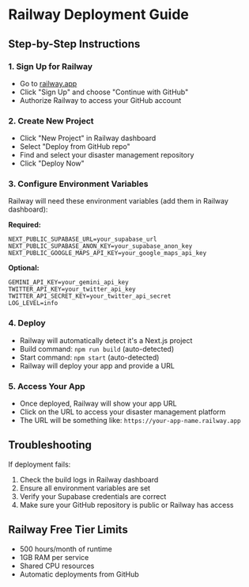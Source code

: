 # Railway Deployment Guide

## Step-by-Step Instructions

### 1. Sign Up for Railway
- Go to [railway.app](https://railway.app)
- Click "Sign Up" and choose "Continue with GitHub"
- Authorize Railway to access your GitHub account

### 2. Create New Project
- Click "New Project" in Railway dashboard
- Select "Deploy from GitHub repo"
- Find and select your disaster management repository
- Click "Deploy Now"

### 3. Configure Environment Variables
Railway will need these environment variables (add them in Railway dashboard):

**Required:**
```
NEXT_PUBLIC_SUPABASE_URL=your_supabase_url
NEXT_PUBLIC_SUPABASE_ANON_KEY=your_supabase_anon_key
NEXT_PUBLIC_GOOGLE_MAPS_API_KEY=your_google_maps_api_key
```

**Optional:**
```
GEMINI_API_KEY=your_gemini_api_key
TWITTER_API_KEY=your_twitter_api_key
TWITTER_API_SECRET_KEY=your_twitter_api_secret
LOG_LEVEL=info
```

### 4. Deploy
- Railway will automatically detect it's a Next.js project
- Build command: `npm run build` (auto-detected)
- Start command: `npm start` (auto-detected)
- Railway will deploy your app and provide a URL

### 5. Access Your App
- Once deployed, Railway will show your app URL
- Click on the URL to access your disaster management platform
- The URL will be something like: `https://your-app-name.railway.app`

## Troubleshooting

If deployment fails:
1. Check the build logs in Railway dashboard
2. Ensure all environment variables are set
3. Verify your Supabase credentials are correct
4. Make sure your GitHub repository is public or Railway has access

## Railway Free Tier Limits
- 500 hours/month of runtime
- 1GB RAM per service
- Shared CPU resources
- Automatic deployments from GitHub 